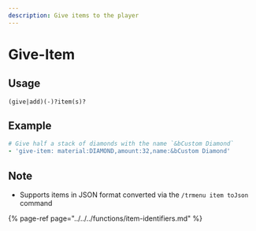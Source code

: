 ```yaml
---
description: Give items to the player
---
```


# Give-Item

## Usage

```text
(give|add)(-)?item(s)?
```

## Example

```yaml
# Give half a stack of diamonds with the name `&bCustom Diamond`
- 'give-item: material:DIAMOND,amount:32,name:&bCustom Diamond'
```

## Note

* Supports items in JSON format converted via the `/trmenu item toJson` command

{% page-ref page="../../../functions/item-identifiers.md" %}


